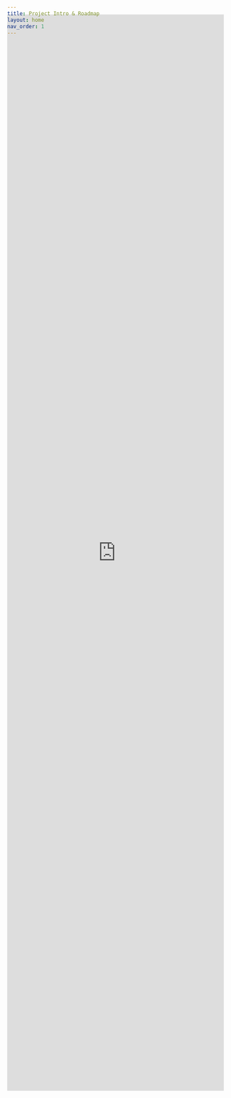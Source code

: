 ```yaml
---
title: Project Intro & Roadmap
layout: home
nav_order: 1
---
```



<iframe src="https://gamma.app/embed/l9741p0k5hh1zlo" style="margin-top: -4rem; width: 3500px; max-width: 100%; height: 2500px; border:None; z-index: -1; position: relative;" target="_self" title="Copy of  POLITIX: A Political Text Ideology Extraction Tool "></iframe>
